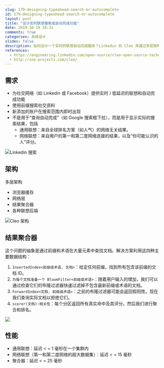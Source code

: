 ```yaml
---
slug: 179-designing-typeahead-search-or-autocomplete
id: 179-designing-typeahead-search-or-autocomplete
layout: post
title: "设计实时联想搜索或自动完成功能"
date: 2019-10-10 18:33
comments: true
categories: 系统设计
slides: false
description: 如何设计一个实时的联想自动完成服务？Linkedin 的 Cleo 库通过多层架构（浏览器缓存 / 网络层 / 结果聚合器 / 各种联想后端）和 4 个元素（倒排索引 / 正向索引，布隆过滤器，评分器）来回答这个问题。
references:
  - https://engineering.linkedin.com/open-source/cleo-open-source-technology-behind-linkedins-typeahead-search
  - http://sna-projects.com/cleo/
---
```


## 需求

* 为社交网络（如 Linkedin 或 Facebook）提供实时 / 低延迟的联想和自动完成功能
* 使用前缀搜索社交资料
* 新添加的账户在搜索范围内即时出现
* 不是用于“查询自动完成”（如 Google 搜索框下拉），而是用于显示实际的搜索结果，包括
    * 通用联想：来自全球排名方案（如人气）的网络无关结果。
    * 网络联想：来自用户的第一和第二度网络连接的结果，以及“你可能认识的人”评分。

![Linkedin 搜索](https://res.cloudinary.com/dohtidfqh/image/upload/v1570758247/web-guiguio/linkedin-typeahead.jpg)

## 架构

多层架构

* 浏览器缓存
* 网络层
* 结果聚合器
* 各种联想后端

![Cleo 架构](https://res.cloudinary.com/dohtidfqh/image/upload/v1570321528/web-guiguio/cleo.png)

## 结果聚合器
这个问题的抽象是通过前缀和术语在大量元素中查找文档。解决方案利用这四种主要数据结构：

1. `InvertedIndex<前缀或术语, 文档>`：给定任何前缀，找到所有包含该前缀的文档 ID。
2. `为每个文档准备一个 BloomFilter<前缀或术语>`：随着用户输入的增加，我们可以通过检查它们的布隆过滤器快速过滤掉不包含最新前缀或术语的文档。
3. `ForwardIndex<文档, 前缀或术语>`：之前的布隆过滤器可能会返回假阳性，现在我们查询实际文档以拒绝它们。
4. `scorer(文档):相关性`：每个分区返回所有真实命中及其评分。然后我们进行聚合和排名。

![](https://res.cloudinary.com/dohtidfqh/image/upload/v1570758116/web-guiguio/cleo-search-flow_0.jpg)

## 性能

* 通用联想：延迟 \< \= 1 毫秒在一个集群内
* 网络联想（第一和第二度网络的超大数据集）：延迟 \< \= 15 毫秒 
* 聚合器：延迟 \< \= 25 毫秒